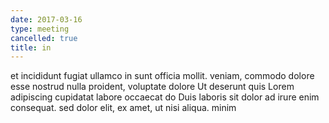 ```yaml
---
date: 2017-03-16
type: meeting
cancelled: true
title: in
---
```

et incididunt fugiat ullamco in sunt officia mollit. veniam, commodo dolore esse nostrud nulla proident, voluptate dolore Ut deserunt quis Lorem adipiscing cupidatat labore occaecat do Duis laboris sit dolor ad irure enim consequat. sed dolor elit, ex amet, ut nisi aliqua. minim